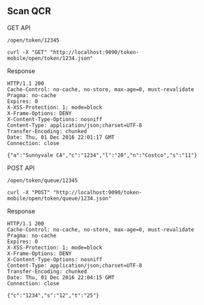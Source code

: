 ## Scan QCR

GET API

    /open/token/12345

    curl -X "GET" "http://localhost:9090/token-mobile/open/token/1234.json"

Response

    HTTP/1.1 200 
    Cache-Control: no-cache, no-store, max-age=0, must-revalidate
    Pragma: no-cache
    Expires: 0
    X-XSS-Protection: 1; mode=block
    X-Frame-Options: DENY
    X-Content-Type-Options: nosniff
    Content-Type: application/json;charset=UTF-8
    Transfer-Encoding: chunked
    Date: Thu, 01 Dec 2016 22:01:17 GMT
    Connection: close

    {"a":"Sunnyvale CA","c":"1234","l":"20","n":"Costco","s":"11"}


POST API

    /open/token/queue/12345

    curl -X "POST" "http://localhost:9090/token-mobile/open/token/queue/1234.json"

Response

    HTTP/1.1 200 
    Cache-Control: no-cache, no-store, max-age=0, must-revalidate
    Pragma: no-cache
    Expires: 0
    X-XSS-Protection: 1; mode=block
    X-Frame-Options: DENY
    X-Content-Type-Options: nosniff
    Content-Type: application/json;charset=UTF-8
    Transfer-Encoding: chunked
    Date: Thu, 01 Dec 2016 22:04:15 GMT
    Connection: close

    {"c":"1234","s":"12","t":"25"}
